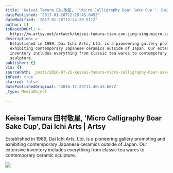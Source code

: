 ```yaml
---
title: 'Keisei Tamura 田村敬星, ''Micro Calligraphy Boar Sake Cup'', Dai Ichi Arts | Artsy'
datePublished: '2017-01-28T12:25:45.045Z'
dateModified: '2017-01-28T12:24:29.511Z'
author: []
isBasedOnUrl: >-
  https://m.artsy.net/artwork/keisei-tamura-tian-cun-jing-xing-micro-calligraphy-boar-sake-cup
description: >-
  Established in 1989, Dai Ichi Arts, Ltd. is a pioneering gallery promoting and
  exhibiting contemporary Japanese ceramics outside of Japan. Our extensive
  inventory includes everything from classic tea wares to contemporary ceramic
  sculpture.
publisher: {}
via: {}
sourcePath: _posts/2016-07-25-keisei-tamura-micro-calligraphy-boar-sake-cup-dai-i.md
inFeed: true
starred: false
datePublishedOriginal: '2016-11-23T11:40:43.607Z'
_type: MediaObject

---
```

<article style=""><h1>Keisei Tamura 田村敬星, 'Micro Calligraphy Boar Sake Cup', Dai Ichi Arts | Artsy</h1><p>Established in 1989, Dai Ichi Arts, Ltd. is a pioneering gallery promoting and exhibiting contemporary Japanese ceramics outside of Japan. Our extensive inventory includes everything from classic tea wares to contemporary ceramic sculpture.</p><img src="https://d32dm0rphc51dk.cloudfront.net/n9uQuzuh9VUiTb4LQLE-sw/large.jpg" /></article>